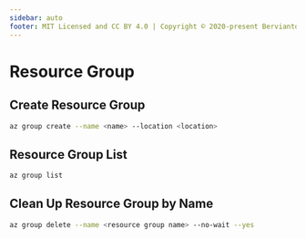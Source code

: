 ```yaml
---
sidebar: auto
footer: MIT Licensed and CC BY 4.0 | Copyright © 2020-present Bervianto Leo Pratama
---
```


# Resource Group

## Create Resource Group

```bash
az group create --name <name> --location <location>
```

## Resource Group List

```bash
az group list
```

## Clean Up Resource Group by Name

```bash
az group delete --name <resource group name> --no-wait --yes
```